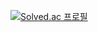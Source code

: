 [![Solved.ac
프로필](http://mazassumnida.wtf/api/v2/generate_badge?boj=wonseo8)](https://solved.ac/wonseo8)
